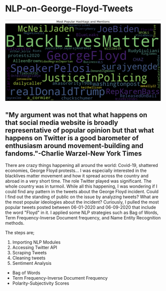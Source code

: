# NLP-on-George-Floyd-Tweets

![](Graphs/Word%20Map.png)

## "My argument was not that what happens on that social media website is broadly representative of popular opinion but that what happens on Twitter is a good barometer of enthusiasm around movement-building and fandoms."-Charlie Warzel-New York Times

There are crazy things happening all around the world: Covid-19, shattered economies, George Floyd protests... I was especially interested in the blacklives matter movement and how it spread across the country and abroad in a very short time. The role Twitter played was significant. The whole country was in turmoil. While all this happening, I was wondering if I could find any pattern in the tweets about the George Floyd incident. Could I find out the standing of public on the issue by analyzing tweets? What are the most popular ideologies about the incident? Curiously, I pulled the most popular tweets posted between 06-01-2020 and 06-09-2020 that include the word "Floyd" in it. I applied some NLP strategies such as Bag of Words, Term Frequency-Inverse Document frequency, and Name Entity Recognition methods.

The steps are;

1. Importing NLP Modules 
2. Accessing Twitter API 
3. Scraping Tweets
4. Cleaning tweets
5. Sentiment Analysis
* Bag of Words
* Term Frequency-Inverse Document Frequency
* Polarity-Subjectivity Scores


